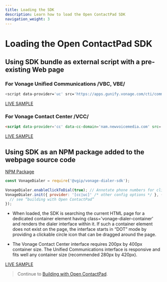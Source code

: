 ```yaml
---
title: Loading the SDK
description: Learn how to load the Open ContactPad SDK
navigation_weight: 3
---
```


#  Loading the Open ContactPad SDK

##  Using SDK bundle as external script with a pre-existing Web page

### For Vonage Unified Communications /VBC, VBE/
``` bash
<script data-provider='uc' src='https://apps.gunify.vonage.com/cti/common/vonage.dialer.sdk.js'></script>
```

[LIVE SAMPLE](https://plnkr.co/edit/Hla8wmRvHPNTxe30?preview)

### For Vonage Contact Center /VCC/
``` html
<script data-provider='cc' data-cc-domain='nam.newvoicemedia.com' src='https://apps.gunify.vonage.com/cti/common/vonage.dialer.sdk.js'></script>
```
[LIVE SAMPLE](https://plnkr.co/edit/0I3NDs1soJYNxkZU?preview)

##  Using SDK as an NPM package added to the webpage source code

[NPM Package](https://www.npmjs.com/package/@vgip/vonage-dialer-sdk)

``` javascript
const VonageDialer = require('@vgip/vonage-dialer-sdk');
 
VonageDialer.enableClickToDial(true); // Annotate phone numbers for click-to-dial
VonageDialer.init({ provider: '[cc|uc]' /* other config options */ }, (dialer) => { 
  // see “building with Open ContactPad”
});
```

* When loaded, the SDK is searching the current HTML page for a dedicated container element having class='vonage-dialer-container' and renders the dialer interface within it. If such a container element does not exist on the page, the interface starts in “DOT” mode by providing a clickable circle icon that can be dragged around the page.

* The Vonage Contact Center  interface requires 200px by 400px container size. The Unified Communications interface is responsive and fits well any container size (recommended 280px by 420px).

[LIVE SAMPLE](https://plnkr.co/edit/CxOH2DS4RJFwGxLH?preview)

> Continue to [Building with Open ContactPad](building-contactpad).